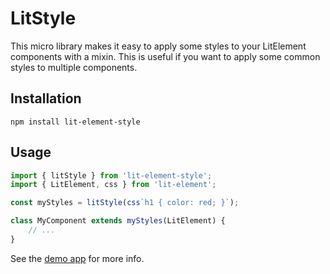 # LitStyle

This micro library makes it easy to apply some styles to your
LitElement components with a mixin. This is useful if you want
to apply some common styles to multiple components.

## Installation

```
npm install lit-element-style
```

## Usage

```javascript
import { litStyle } from 'lit-element-style';
import { LitElement, css } from 'lit-element';

const myStyles = litStyle(css`h1 { color: red; }`);

class MyComponent extends myStyles(LitElement) {
    // ...
}
```

See the [demo app](https://gitaarik.github.io/lit-style/demo-app/build/)
for more info.
